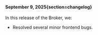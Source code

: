 #### September 9, 2025{section=changelog}
In this release of the Broker, we:

* Resolved several minor frontend bugs.
